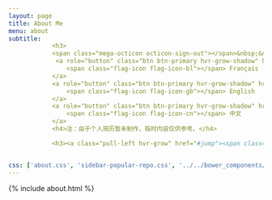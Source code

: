 ```yaml
---
layout: page
title: About Me
menu: about
subtitle:  
            <h3>
            <span class="mega-octicon octicon-sign-out"></span>&nbsp;&nbsp; Download My CV</h3>
             <a role="button" class="btn btn-primary hvr-grow-shadow" href="/assets/files/1.jpg" target="_blanks">
                <span class="flag-icon flag-icon-bl"></span> Français
            </a>
            <a role="button" class="btn btn-primary hvr-grow-shadow" href="/assets/files/2.jpg" target="_blanks">
                <span class="flag-icon flag-icon-gb"></span> English
            </a>
            <a role="button" class="btn btn-primary hvr-grow-shadow" href="/assets/files/3.jpg" target="_blanks">
                <span class="flag-icon flag-icon-cn"></span> 中文
            </a>
            <h4>注：由于个人简历暂未制作，临时内容仅供参考。</h4>

            <h3><a class="pull-left hvr-grow" href="#jump"><span class="mega-octicon octicon-mail"></span>   给我留言</a></h3>


css: ['about.css', 'sidebar-popular-repo.css', '../../bower_components/flag-icon-css/css/flag-icon.min.css']
---
```


{% include about.html %}
